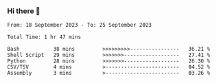 ### Hi there 👋

<!--
**ututono/ututono** is a ✨ _special_ ✨ repository because its `README.md` (this file) appears on your GitHub profile.

Here are some ideas to get you started:

- 🔭 I’m currently working on ...
- 🌱 I’m currently learning ...
- 👯 I’m looking to collaborate on ...
- 🤔 I’m looking for help with ...
- 💬 Ask me about ...
- 📫 How to reach me: ...
- 😄 Pronouns: ...
- ⚡ Fun fact: ...
-->



<!--START_SECTION:waka-->

```text
From: 18 September 2023 - To: 25 September 2023

Total Time: 1 hr 47 mins

Bash           38 mins         >>>>>>>>>----------------   36.21 %
Shell Script   29 mins         >>>>>>>------------------   27.41 %
Python         28 mins         >>>>>>>------------------   26.30 %
CSV/TSV        4 mins          >------------------------   04.52 %
Assembly       3 mins          >------------------------   03.26 %
```

<!--END_SECTION:waka-->
